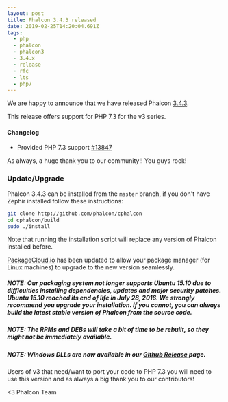 ```yaml
---
layout: post
title: Phalcon 3.4.3 released
date: 2019-02-25T14:20:04.691Z
tags:
  - php
  - phalcon
  - phalcon3
  - 3.4.x
  - release
  - rfc
  - lts
  - php7
---
```

We are happy to announce that we have released Phalcon [3.4.3](https://github.com/phalcon/cphalcon/releases/tag/v3.4.3). 

This release offers support for PHP 7.3 for the v3 series.

<!--more-->
#### Changelog

- Provided PHP 7.3 support [#13847](https://github.com/phalcon/cphalcon/issues/13847)

As always, a huge thank you to our community!! You guys rock!

### Update/Upgrade
Phalcon 3.4.3 can be installed from the `master` branch, if you don't have Zephir installed follow these instructions:

```sh
git clone http://github.com/phalcon/cphalcon
cd cphalcon/build
sudo ./install
```

Note that running the installation script will replace any version of Phalcon installed before.

[PackageCloud.io](https://packagecloud.io/phalcon/stable) has been updated to allow your package manager (for Linux machines) to upgrade to the new version seamlessly.

<h5 class="alert alert-danger">
<strong>NOTE</strong>: Our packaging system not longer supports Ubuntu 15.10 due to difficulties installing dependencies, updates and major security patches. Ubuntu 15.10 reached its end of life in July 28, 2016. We strongly recommend you upgrade your installation. If you cannot, you can always build the latest stable version of Phalcon from the source code.
</h5>

<h5 class="alert alert-info">
<strong>NOTE</strong>: The RPMs and DEBs will take a bit of time to be rebuilt, so they might not be immediately available.
</h5>

<h5 class="alert alert-danger">
<strong>NOTE</strong>: Windows DLLs are now available in our <a href="https://github.com/phalcon/cphalcon/releases/tag/v3.4.3">Github Release</a> page.
</h5>

Users of v3 that need/want to port your code to PHP 7.3 you will need to use this version and as always a big thank you to our contributors!


<3 Phalcon Team
